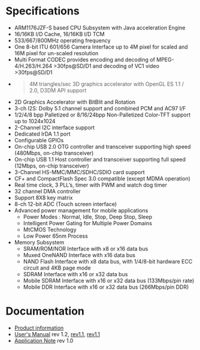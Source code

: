 # Specifications #
  * ARM1176JZF-S based CPU Subsystem with Java acceleration Engine
  * 16/16KB I/D Cache, 16/16KB I/D TCM
  * 533/667/800MHz operating frequency
  * One 8-bit ITU 601/656 Camera Interface up to 4M pixel for scaled and 16M pixel for un-scaled resolution
  * Multi Format CODEC provides encoding and decoding of MPEG-4/H.263/H.264 >30fps@SD/D1 and decoding of VC1 video >30fps@SD/D1
  * >4M triangles/sec 3D graphics accelerator with OpenGL ES 1.1 / 2.0, D3DM API support
  * 2D Graphics Accelerator with BitBlit and Rotation
  * 3-ch I2S: Dolby 5.1 channel support and combined PCM and AC97 I/F
  * 1/2/4/8 bpp Palletized or 8/16/24bpp Non-Palletized Color-TFT support up to 1024x1024
  * 2-Channel I2C interface support
  * Dedicated IrDA 1.1 port
  * Configurable GPIOs
  * On-chip USB 2.0 OTG controller and transceiver supporting high speed (480Mbps, on-chip transceiver)
  * On-chip USB 1.1 Host controller and transceiver supporting full speed (12Mbps, on-chip transceiver)
  * 3-Channel HS-MMC/MMC/SDHC/SDIO card support
  * CF+ and CompactFlash Spec 3.0 compatible (except MDMA operation)
  * Real time clock, 3 PLL’s, timer with PWM and watch dog timer
  * 32 channel DMA controller
  * Support 8X8 key matrix
  * 8-ch 12-bit ADC (Touch screen interface)
  * Advanced power management for mobile applications
    * Power Modes : Normal, Idle, Stop, Deep Stop, Sleep
    * Intelligent Power Gating for Multiple Power Domains
    * MtCMOS Technology
    * Low Power 65nm Process
  * Memory Subsystem
    * SRAM/ROM/NOR Interface with x8 or x16 data bus
    * Muxed OneNAND Interface with x16 data bus
    * NAND Flash Interface with x8 data bus, with 1/4/8-bit hardware ECC circuit and 4KB page mode
    * SDRAM Interface with x16 or x32 data bus
    * Mobile SDRAM Interface with x16 or x32 data bus (133Mbps/pin rate)
    * Mobile DDR Interface with x16 or x32 data bus (266Mbps/pin DDR)

# Documentation #
  * [Product information](http://semicon.samsung.de/applicationprocessors/about.aspx)
  * [User's Manual](http://www.samsung.com/global/system/business/semiconductor/product/2009/6/2/377934um_s3c6410_rev12.pdf) rev 1.2, [rev1.1](http://just4you.springnote.com/pages/2683448/attachments/1173154), [rev1.1](http://www.embedinfo.com/en/UploadFile/S3C6410X_Datasheet.pdf)
  * [Application Note](http://www.samsung.com/global/system/business/semiconductor/product/2008/10/6/842440S3C6410_ApplicationNotes_rev10.pdf) rev 1.0